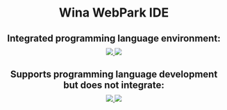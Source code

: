 <style>
    h1, h2 {
        border-bottom: none !important;
        padding-bottom: 0 !important;
    }
</style>

<div align="center">
    <h1 style="border-bottom: none; padding-bottom: 0; margin-bottom: 10px;">Wina WebPark IDE</h1>
</div>

<div align="center">
    <h2 style="border-bottom: none; padding-bottom: 0; margin-bottom: 10px;">Integrated programming language environment:</h2>
    <a href="https://www.php.net/">
        <img src="https://img.shields.io/badge/PHP-8.2-777BB4?logo=php&logoColor=777BB4">
    </a>
    <a href="https://nodejs.org/">
        <img src="https://img.shields.io/badge/Node.js-20.12-339933?logo=nodedotjs&logoColor=339933">
    </a>
    <h2 style="border-bottom: none; padding-bottom: 0; margin-bottom: 10px;">Supports programming language development but does not integrate:</h2>
    <a href="https://www.typescriptlang.org/">
        <img src="https://img.shields.io/badge/TypeScript-5.0+-3178C6?logo=typescript&logoColor=3178C6">
    </a>
    <a href="https://angular.dev/">
        <img src="https://img.shields.io/badge/Angular-17+-DD0031?logo=angular&logoColor=DD0031">
    </a>
</div>
